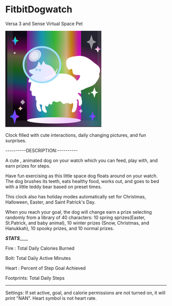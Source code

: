 # FitbitDogwatch
Versa 3 and Sense Virtual Space Pet

![alt text](https://github.com/SarahBass/ClockfacePomeranianFitBit/blob/main/animatedpngfitbitdog.png)

Clock filled with cute interactions, daily changing pictures, and fun surprises.

----------DESCRIPTION:----------

A cute , animated dog on your watch which you can feed, play with, and earn prizes for steps.

Have fun exercising as this little space dog floats around on your watch. The dog brushes its teeth, eats healthy food, works out, and goes to bed with a little teddy bear based on preset times. 

This clock also has holiday modes automatically set for Christmas, Halloween, Easter, and Saint Patrick's Day. 

When you reach your goal, the dog will change earn a prize selecting randomly from a library of 40 characters: 10 spring sprizes(Easter, St.Patrick, and baby animal), 10 winter prizes (Snow, Christmas, and Hanukkah), 10 spooky prizes, and 10 normal prizes.

_________STATS_____________

Fire : Total Daily Calories Burned

Bolt: Total Daily Active Minutes

Heart : Percent of Step Goal Achieved

Footprints: Total Daily Steps

___________________________

Settings: If set active, goal, and calorie permissions are not turned on, it will print "NAN". Heart symbol is not heart rate.
